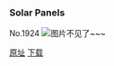 ### Solar Panels
No.1924
![图片不见了~~~](https://imgs.xkcd.com/comics/solar_panels.png)

[原址](https://xkcd.com//1924) [下载](https://imgs.xkcd.com/comics/solar_panels.png)

